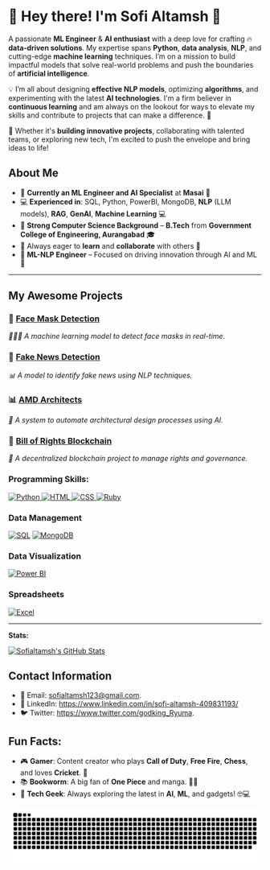 # 👋 Hey there! I'm **Sofi Altamsh** 🤖

A passionate **ML Engineer** & **AI enthusiast** with a deep love for crafting 🔥 **data-driven solutions**. My expertise spans **Python**, **data analysis**, **NLP**, and cutting-edge **machine learning** techniques. I’m on a mission to build impactful models that solve real-world problems and push the boundaries of **artificial intelligence**.

💡 I’m all about designing **effective NLP models**, optimizing **algorithms**, and experimenting with the latest **AI technologies**. I'm a firm believer in **continuous learning** and am always on the lookout for ways to elevate my skills and contribute to projects that can make a difference. 🚀

🌟 Whether it's **building innovative projects**, collaborating with talented teams, or exploring new tech, I'm excited to push the envelope and bring ideas to life!


## **About Me**

- 📍 **Currently an ML Engineer and AI Specialist** at **Masai** 🏢
- 💻 **Experienced in**: SQL, Python, PowerBI, MongoDB, **NLP** (LLM models), **RAG**, **GenAI**, **Machine Learning** 💻
- 🎯 **Strong Computer Science Background** – **B.Tech** from **Government College of Engineering, Aurangabad** 🎓
- 🤝 Always eager to **learn** and **collaborate** with others 👫
- 📍 **ML-NLP Engineer** – Focused on driving innovation through AI and ML 📍

---
## My Awesome Projects

### 🚀 [**Face Mask Detection**](https://github.com/sofialtamsh/Face-Mask_Detection)
*👩🏻‍💻 A machine learning model to detect face masks in real-time.*


### 🚀 [**Fake News Detection**](https://github.com/sofialtamsh/Fake_News_Detection)
*📊 A model to identify fake news using NLP techniques.*


### 📊 [**AMD Architects**](https://github.com/suryaprakash-sp/AMD_Architects_064-)
*🏢 A system to automate architectural design processes using AI.*


### 🤖 [**Bill of Rights Blockchain**](https://github.com/ajaym007/Bill-of-Rights-Blockchain_051)
*🔗 A decentralized blockchain project to manage rights and governance.*


### Programming Skills:
<a href="https://www.python.org/">
  <img src="https://img.shields.io/badge/Python-3776AB?style=for-the-badge&logo=python&logoColor=white" alt="Python">
</a>

<a href="https://developer.mozilla.org/en-US/docs/Web/HTML">
  <img src="https://img.shields.io/badge/HTML-E34F26?style=for-the-badge&logo=html5&logoColor=white" alt="HTML">
</a>

<a href="https://developer.mozilla.org/en-US/docs/Web/CSS">
  <img src="https://img.shields.io/badge/CSS-1572B6?style=for-the-badge&logo=css3&logoColor=white" alt="CSS">
</a>
<a href="https://www.ruby-lang.org/en/">
  <img src="https://img.shields.io/badge/Ruby-CC342D?style=for-the-badge&logo=ruby&logoColor=white" alt="Ruby">
</a>

### Data Management

[![SQL](https://img.shields.io/badge/SQL-4479A1?style=for-the-badge&logo=mysql&logoColor=white)](https://www.mysql.com/)
[![MongoDB](https://img.shields.io/badge/MongoDB-47A248?style=for-the-badge&logo=mongodb&logoColor=white)](https://www.mongodb.com/)

### Data Visualization

[![Power BI](https://img.shields.io/badge/Power%20BI-F2C811?style=for-the-badge&logo=powerbi&logoColor=white)](https://powerbi.microsoft.com/)

### Spreadsheets

[![Excel](https://img.shields.io/badge/Excel-217346?style=for-the-badge&logo=microsoft-excel&logoColor=white)](https://www.microsoft.com/en-us/microsoft-365/excel)

---
**Stats:**

[![Sofialtamsh's GitHub Stats](https://github-readme-stats.vercel.app/api?username=sofialtamsh&show_icons=true)](https://github.com/sofialtamsh)

## Contact Information

* 📱 Email: sofialtamsh123@gmail.com.
* 💼 LinkedIn: https://www.linkedin.com/in/sofi-altamsh-409831193/
* 🐦 Twitter: https://www.twitter.com/godking_Ryuma.


## **Fun Facts**:

- 🎮 **Gamer**: Content creator who plays **Call of Duty**, **Free Fire**, **Chess**, and loves **Cricket**. 🏏
- 📚 **Bookworm**: A big fan of **One Piece** and manga. 🏴‍☠️
- 🎉 **Tech Geek**: Always exploring the latest in **AI**, **ML**, and gadgets! 🤓💻


![snake gif](https://github.com/sofialtamsh/sofialtamsh/blob/output/github-snake-dark.svg)
